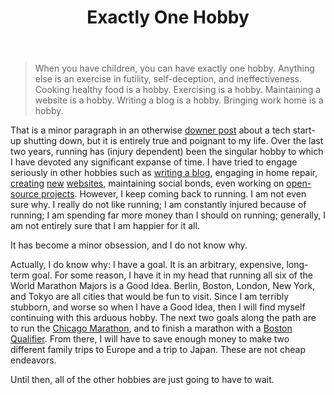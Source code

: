 ﻿---
layout: post
title: Exactly One Hobby
---

> When you have children, you can have exactly one hobby. Anything else is an exercise in futility, self-deception, and ineffectiveness.
Cooking healthy food is a hobby. Exercising is a hobby. Maintaining a website is a hobby. Writing a blog is a hobby. Bringing work home is a hobby.

That is a minor paragraph in an otherwise [downer post](http://dandreamsofcoding.com/2013/08/07/shutting-down-a-dream/) about a tech
start-up shutting down, but it is entirely true and poignant to my life. Over the last two years, running has (injury dependent) been
the singular hobby to which I have devoted any significant expanse of time. I have tried to engage seriously in other hobbies such as
[writing a blog](rovani.net "Rovani in C#"), engaging in home repair, [creating](http://darkerthanjealousy.com) [new](http://ckstaplesart.com) [websites](http://aerynlore.com),
maintaining social bonds, even working on [open-source projects](https://github.com/drovani). However, I keep coming back to running.
I am not even sure why. I really do not like running; I am constantly injured because of running; I am spending far more money than I
should on running; generally, I am not entirely sure that I am happier for it all.

It has become a minor obsession, and I do not know why.

Actually, I do know why: I have a goal. It is an arbitrary, expensive, long-term goal. For some reason, I have it in my head that running
all six of the World Marathon Majors is a Good Idea. Berlin, Boston, London, New York, and Tokyo are all cities that would be fun to visit.
Since I am terribly stubborn, and worse so when I have a Good Idea, then I will find myself continuing with this arduous hobby. The next two
goals along the path are to run the [Chicago Marathon](https://drovani.github.io/marathon-epilogue/ "A Marathon in Three Parts: Epilogue"),
and to finish a marathon with a [Boston Qualifier](http://www.baa.org/races/boston-marathon/participant-information/qualifying/qualifying-standards.aspx "Boston Marathon: Qualifying Standards").
From there, I will have to save enough money to make two different family trips to Europe and a trip to Japan. These are not cheap endeavors.

Until then, all of the other hobbies are just going to have to wait.